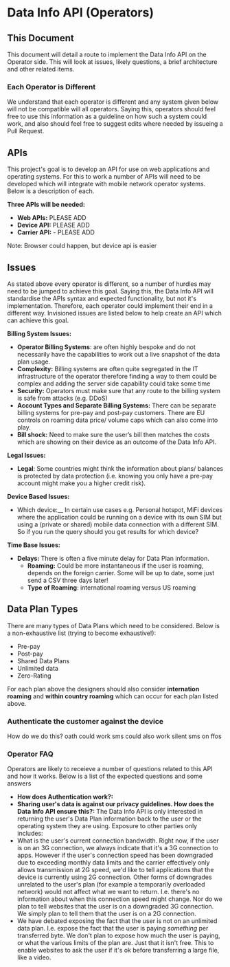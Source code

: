 # Data Info API (Operators)

## This Document
This document will detail a route to implement the Data Info API on the Operator side. This will look at issues, likely questions, a brief architecture and other related items.

### Each Operator is Different
We understand that each operator is different and any system given below will not be compatible will all operators. Saying this, operators should feel free to use this information as a guideline on how such a system could work, and also should feel free to suggest edits where needed by issueing a Pull Request. 

## APIs
This project's goal is to develop an API for use on web applications and operating systems. For this to work a number of APIs will need to be developed which will integrate with mobile network operator systems. Below is a description of each.

__Three APIs will be needed:__
* __Web APIs:__  PLEASE ADD
* __Device API:__ PLEASE ADD
* __Carrier API:__ - PLEASE ADD

Note: Browser could happen, but device api is easier

## Issues
As stated above every operator is different, so a number of hurdles may need to be jumped to achieve this goal. Saying this, the Data Info API will standardise the APIs syntax and expected functionality, but not it's implementation. Therefore, each operator could implement their end in a different way. Invisioned issues are listed below to help create an API which can achieve this goal.

__Billing System Issues:__
* __Operator Billing Systems__: are often highly bespoke and do not necessarily have the capabilities to work out a live snapshot of the data plan usage.
* __Complexity:__ Billing systems are often quite segregated in the IT infrastructure of the operator therefore finding a way to them could be complex and adding the server side capability could take some time 
* __Security:__ Operators must make sure that any route to the billing system is safe from attacks (e.g. DDoS)
* __Account Types and Separate Billing Systems:__ There can be separate billing systems for pre-pay and post-pay customers. 
There are EU controls on roaming data price/ volume caps which can also come into play.
* __Bill shock:__ Need to make sure the user’s bill then matches the costs which are showing on their device as an outcome of the Data Info API. 

__Legal Issues:__
* __Legal__: Some countries might think the information about plans/ balances is protected by data protection (i.e. knowing you only have a pre-pay account might make you a higher credit risk).

__Device Based Issues:__
* Which device:__ In certain use cases e.g. Personal hotspot, MiFi devices where the application could be running on a device with its own SIM but using a (private or shared) mobile data connection with a different SIM. So if you run the query should you get results for which device?

__Time Base Issues:__
* __Delays:__ There is often a five minute delay for Data Plan information.
  * __Roaming:__ Could be more instantaneous if the user is roaming, depends on the foreign carrier. Some will be up to date, some just send a CSV three days later!
  * __Type of Roaming__: international roaming versus US roaming

## Data Plan Types
There are many types of Data Plans which need to be considered. Below is a non-exhaustive list (trying to become exhaustive!):
* Pre-pay
* Post-pay
* Shared Data Plans
* Unlimited data
* Zero-Rating

For each plan above the designers should also consider __internation roaming__ and __within country roaming__ which can occur for each plan listed above.  

### Authenticate the customer against the device 
How do we do this?
oath could work
sms could also work
silent sms on ffos

### Operator FAQ
Operators are likely to receieve a number of questions related to this API and how it works. Below is a list of the expected questions and some answers
* __How does Authentication work?:__
* __Sharing user's data is against our privacy guidelines. How does the Data Info API ensure this?:__ The Data Info API is only interested in returning the user's Data Plan information back to the user or the operating system they are using. Exposure to other parties only includes:
 * What is the user's current connection bandwidth. Right now, if the user is on an 3G connection, we always indicate that it's a 3G connection to apps. However if the user's connection speed has been downgraded due to exceeding monthly data limits and the carrier effectively only allows transmission at 2G speed, we'd like to tell applications that the device is currently using 2G connection. Other forms of downgrades unrelated to the user's plan (for example a temporarily overloaded network) would not affect what we want to return. I.e. there's no information about when this connection speed might change. Nor do we plan to tell websites that the user is on a downgraded 3G connection. We simply plan to tell them that the user is on a 2G connection.
 * We have debated exposing the fact that the user is not on an unlimited data plan. I.e. expose the fact that the user is paying *something* per transferred byte. We don't plan to expose how much the user is paying, or what the various limits of the plan are. Just that it isn't free. This to enable websites to ask the user if it's ok before transferring a large file, like a video.


